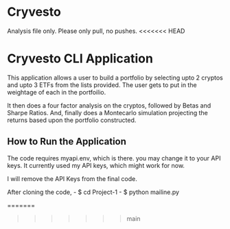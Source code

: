 # Cryvesto

Analysis file only. Please only pull, no pushes.
<<<<<<< HEAD

# Cryvesto CLI Application

This application allows a user to build a portfolio by selecting upto 2 cryptos and upto 3 ETFs from the lists provided. The user gets to put in the weightage of each in the portfoilio.

It then does a four factor analysis on the cryptos, followed by Betas and Sharpe Ratios. And, finally does a Montecarlo simulation projecting the returns based upon the portfolio constructed.

## How to Run the Application

The code requires myapi.env, which is there. you may change it to your API keys. It currently used my API keys, which might work for now. 

I will remove the API Keys from the final code. 

After cloning the code, 
    - $ cd Project-1
    - $ python mailine.py
    
=======
>>>>>>> main
